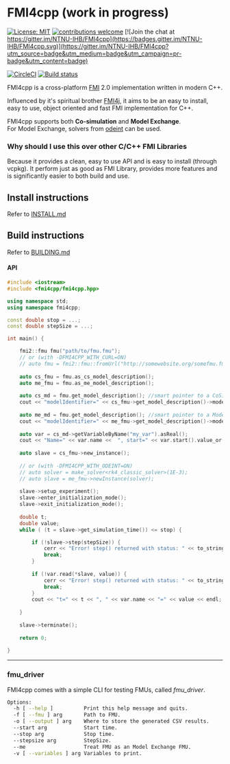 # FMI4cpp (work in progress)

[![License: MIT](https://img.shields.io/badge/License-MIT-yellow.svg)](https://opensource.org/licenses/MIT)
[![contributions welcome](https://img.shields.io/badge/contributions-welcome-brightgreen.svg?style=flat)](https://github.com/NTNU-IHB/FMU-proxy/issues)
[![Join the chat at https://gitter.im/NTNU-IHB/FMI4cpp](https://badges.gitter.im/NTNU-IHB/FMI4cpp.svg)](https://gitter.im/NTNU-IHB/FMI4cpp?utm_source=badge&utm_medium=badge&utm_campaign=pr-badge&utm_content=badge)


[![CircleCI](https://circleci.com/gh/NTNU-IHB/FMI4cpp/tree/master.svg?style=svg)](https://circleci.com/gh/NTNU-IHB/FMI4cpp/tree/master)
[![Build status](https://dev.azure.com/laht/laht/_apis/build/status/NTNU-IHB.FMI4cpp?branchName=master)](https://dev.azure.com/laht/laht/_build/latest?definitionId=3&branchName=master)

FMI4cpp is a cross-platform [FMI](https://fmi-standard.org/) 2.0 implementation written in modern C++.

Influenced by it's spiritual brother [FMI4j](https://github.com/NTNU-IHB/FMI4j), it aims to be
an easy to install, easy to use, object oriented and fast FMI implementation for C++.    

FMI4cpp supports both **Co-simulation** and **Model Exchange**. <br/>
For Model Exchange, solvers from [odeint](http://headmyshoulder.github.io/odeint-v2/doc/boost_numeric_odeint/getting_started/overview.html) can be used. 

### Why should I use this over other C/C++ FMI Libraries

Because it provides a clean, easy to use API and is easy to install (through vcpkg).
It perform just as good as FMI Library, provides more features and is significantly easier to both build and use.


## Install instructions

Refer to [INSTALL.md](INSTALL.md)

## Build instructions

Refer to [BUILDING.md](BUILDING.md)

#### API

```cpp
#include <iostream> 
#include <fmi4cpp/fmi4cpp.hpp>

using namespace std;
using namespace fmi4cpp;

const double stop = ...;
const double stepSize = ...;

int main() {

    fmi2::fmu fmu("path/to/fmu.fmu");
    // or (with -DFMI4CPP_WITH_CURL=ON)
    // auto fmu = fmi2::fmu::fromUrl("http://somewebsite.org/somefmu.fmu")
    
    auto cs_fmu = fmu.as_cs_model_description();
    auto me_fmu = fmu.as_me_model_description();
    
    auto cs_md = fmu.get_model_description(); //smart pointer to a CoSimulationModelDescription instance
    cout << "modelIdentifier=" << cs_fmu->get_model_description()->modelIdentifier << endl;
    
    auto me_md = fmu.get_model_description(); //smart pointer to a ModelExchangeModelDescription instance
    cout << "modelIdentifier=" << me_fmu->get_model_description()->modelIdentifier << endl;
    
    auto var = cs_md->getVariableByName("my_var").asReal();
    cout << "Name=" << var.name <<  ", start=" << var.start().value_or(0) << endl;
              
    auto slave = cs_fmu->new_instance();
    
    // or (with -DFMI4CPP_WITH_ODEINT=ON)
    // auto solver = make_solver<rk4_classic_solver>(1E-3);
    // auto slave = me_fmu->newInstance(solver);
         
    slave->setup_experiment();
    slave->enter_initialization_mode();
    slave->exit_initialization_mode();
    
    double t;
    double value;
    while ( (t = slave->get_simulation_time()) <= stop) {

        if (!slave->step(stepSize)) {
            cerr << "Error! step() returned with status: " << to_string(slave->last_status()) << endl;
            break;
        }
        
        if (!var.read(*slave, value)) {
            cerr << "Error! step() returned with status: " << to_string(slave->last_status()) << endl;
            break;
        }
        cout << "t=" << t << ", " << var.name << "=" << value << endl;
     
    }
    
    slave->terminate();
    
    return 0;
    
}
```

----
### fmu_driver

FMI4cpp comes with a simple CLI for testing FMUs, called _fmu_driver_. 

```bash
Options:
  -h [ --help ]          Print this help message and quits.
  -f [ --fmu ] arg       Path to FMU.
  -o [ --output ] arg    Where to store the generated CSV results.
  --start arg            Start time.
  --stop arg             Stop time.
  --stepsize arg         StepSize.
  --me                   Treat FMU as an Model Exchange FMU.
  -v [ --variables ] arg Variables to print.
```

